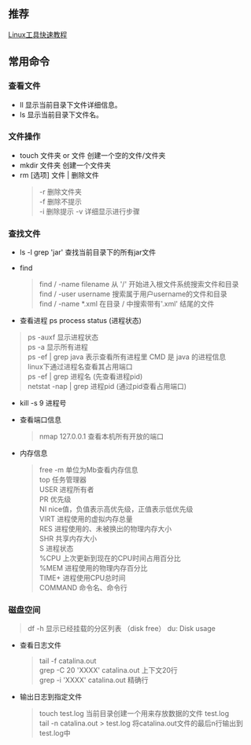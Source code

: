 ## 推荐
[Linux工具快速教程](https://linuxtools-rst.readthedocs.io/zh_CN/latest/base/04_disk.html)
## 常用命令
### 查看文件
- ll  显示当前目录下文件详细信息。 
- ls 显示当前目录下文件名。

### 文件操作
- touch 文件夹 or 文件 创建一个空的文件/文件夹    
- mkdir 文件夹 创建一个文件夹    
- rm [选项] 文件 | 删除文件       
    > -r  删除文件夹    
    > -f  删除不提示  
    > -i  删除提示
    > -v  详细显示进行步骤

### 查找文件
- ls -l grep 'jar' 查找当前目录下的所有jar文件
- find
    > find / -name filename 从 '/' 开始进入根文件系统搜索文件和目录   
    > find / -user username 搜索属于用户username的文件和目录   
    > find / -name *.xml 在目录 / 中搜索带有'.xml' 结尾的文件

- 查看进程 ps process status (进程状态)
> ps -auxf 显示进程状态    
> ps -a 显示所有进程    
> ps -ef | grep java 表示查看所有进程里 CMD 是 java 的进程信息  
> linux下通过进程名查看其占用端口   
        ps -ef | grep 进程名  (先查看进程pid)    
        netstat -nap | grep 进程pid  (通过pid查看占用端口)

- kill -s 9 进程号
- 查看端口信息
    > nmap 127.0.0.1 查看本机所有开放的端口

- 内存信息    
    > free -m  单位为Mb查看内存信息   
    > top     任务管理器    
        USER    进程所有者    
        PR  优先级      
        NI  nice值，负值表示高优先级，正值表示低优先级            
        VIRT    进程使用的虚拟内存总量            
        RES 进程使用的、未被换出的物理内存大小             
        SHR 共享内存大小          
        S   进程状态           
        %CPU    上次更新到现在的CPU时间占用百分比      
        %MEM    进程使用的物理内存百分比       
        TIME+   进程使用CPU总时间          
        COMMAND 命令名、命令行        

### 磁盘空间
> df -h 显示已经挂载的分区列表 （disk free）
> du: Disk usage
- 查看日志文件
    > tail -f catalina.out   
    > grep -C 20 'XXXX' catalina.out  上下文20行  
    > grep -i  'XXXX' catalina.out  精确行
- 输出日志到指定文件   
    > touch test.log  当前目录创建一个用来存放数据的文件 test.log  
    > tail -n catalina.out > test.log  将catalina.out文件的最后n行输出到test.log中          
      